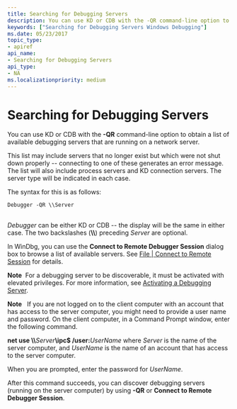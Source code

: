 ```yaml
---
title: Searching for Debugging Servers
description: You can use KD or CDB with the -QR command-line option to obtain a list of available debugging servers that are running on a network server.
keywords: ["Searching for Debugging Servers Windows Debugging"]
ms.date: 05/23/2017
topic_type:
- apiref
api_name:
- Searching for Debugging Servers
api_type:
- NA
ms.localizationpriority: medium
---
```


# Searching for Debugging Servers


You can use KD or CDB with the **-QR** command-line option to obtain a list of available debugging servers that are running on a network server.

This list may include servers that no longer exist but which were not shut down properly -- connecting to one of these generates an error message. The list will also include process servers and KD connection servers. The server type will be indicated in each case.

The syntax for this is as follows:

```console
Debugger -QR \\Server 
```

## <span id="ddk_searching_for_debugging_servers_dbg"></span><span id="DDK_SEARCHING_FOR_DEBUGGING_SERVERS_DBG"></span>


*Debugger* can be either KD or CDB -- the display will be the same in either case. The two backslashes (**\\\\**) preceding *Server* are optional.

In WinDbg, you can use the **Connect to Remote Debugger Session** dialog box to browse a list of available servers. See [File | Connect to Remote Session](file---connect-to-remote-session.md) for details.

**Note**  For a debugging server to be discoverable, it must be activated with elevated privileges. For more information, see [Activating a Debugging Server](activating-a-debugging-server.md).

 

**Note**  
If you are not logged on to the client computer with an account that has access to the server computer, you might need to provide a user name and password. On the client computer, in a Command Prompt window, enter the following command.

**net use \\\\**<em>Server</em>**\\ipc$ /user:**<em>UserName</em>
where *Server* is the name of the server computer, and *UserName* is the name of an account that has access to the server computer.

When you are prompted, enter the password for *UserName*.

After this command succeeds, you can discover debugging servers (running on the server computer) by using **-QR** or **Connect to Remote Debugger Session**.

 

 

 





